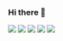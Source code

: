 ### Hi there 👋

<!--
**xodn234/xodn234** is a ✨ _special_ ✨ repository because its `README.md` (this file) appears on your GitHub profile.

Here are some ideas to get you started:

- 🔭 I’m currently working on ...
- 🌱 I’m currently learning ...
- 👯 I’m looking to collaborate on ...
- 🤔 I’m looking for help with ...
- 💬 Ask me about ...
- 📫 How to reach me: ...
- 😄 Pronouns: ...
- ⚡ Fun fact: ...
-->

<img src="https://img.shields.io/badge/Google Colab-orange?style=plastic&logo=Google Colab&logoColor=black"/>
<img src="https://img.shields.io/badge/Jupyter-orange?style=plastic&logo=Jupyter&logoColor=black"/>
<img src="https://img.shields.io/badge/Visual Studio-blueviolet?style=plastic&logo=Visual Studio&logoColor=black"/>
<img src="https://img.shields.io/badge/Visual Studio Code-blue?style=plastic&logo=Visual Studio Code&logoColor=black"/>
<img src="https://img.shields.io/badge/Python-blue?style=plastic&logo=Python&logoColor=black"/>



